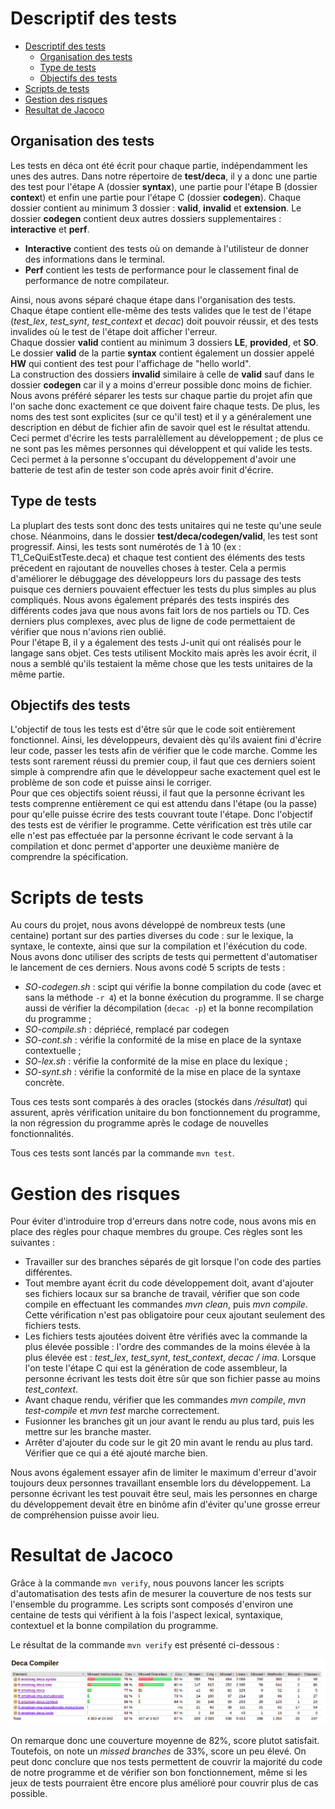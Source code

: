 # Descriptif des tests
- [Descriptif des tests](#descriptif-des-tests)
  - [Organisation des tests](#organisation-des-tests)
  - [Type de tests](#type-de-tests)
  - [Objectifs des tests](#objectifs-des-tests)
- [Scripts de tests](#scripts-de-tests)
- [Gestion des risques](#gestion-des-risques)
- [Resultat de Jacoco](#resultat-de-jacoco)
## Organisation des tests
Les tests en déca ont été écrit pour chaque partie, indépendamment les unes des autres. Dans notre répertoire de **test/deca**, il y a donc une partie des test pour l'étape A (dossier **syntax**), une partie pour l'étape B (dossier **contex**t) et enfin une partie pour l'étape C (dossier **codegen**).
Chaque dossier contient au minimum 3 dossier : **valid**, **invalid** et **extension**. Le dossier **codegen** contient deux autres dossiers supplementaires : **interactive** et **perf**.  
- **Interactive** contient des tests où on demande à l'utilisteur de donner des informations dans le terminal.  
- **Perf** contient les tests de performance pour le classement final de performance de notre compilateur. 

Ainsi, nous avons séparé chaque étape dans l'organisation des tests. Chaque étape contient elle-même des tests valides que le test de l'étape (*test_lex*, *test_synt*, *test_context* et *decac*) doit pouvoir réussir, et des tests invalides où le test de l'étape doit afficher l'erreur.  
Chaque dossier **valid** contient au minimum 3 dossiers **LE**, **provided**, et **SO**. Le dossier **valid** de la partie **syntax** contient également un dossier appelé **HW** qui contient des test pour l'affichage de "hello world".  
La construction des dossiers **invalid** similaire à celle de **valid** sauf dans le dossier **codegen** car il y a moins d'erreur possible donc moins de fichier.  
Nous avons préféré séparer les tests sur chaque partie du projet afin que l'on sache donc exactement ce que doivent faire chaque tests. De plus, les noms des test sont explicites (sur ce qu'il test) et il y a généralement une description en début de fichier afin de savoir quel est le résultat attendu.
Ceci permet d'écrire les tests parralèllement au développement ; de plus ce ne sont pas les mêmes personnes qui développent et qui valide les tests. Ceci permet à la personne s'occupant du développement d'avoir une batterie de test afin de tester son code après avoir finit d'écrire.

## Type de tests
La pluplart des tests sont donc des tests unitaires qui ne teste qu'une seule chose. Néanmoins, dans le dossier **test/deca/codegen/valid**, les test sont progressif. Ainsi, les tests sont numérotés de 1 à 10 (ex : T1_CeQuiEstTeste.deca) et chaque test contient des éléments des tests précedent en rajoutant de nouvelles choses à tester. Cela a permis d'améliorer le débuggage des développeurs lors du passage des tests puisque ces derniers pouvaient effectuer les tests du plus simples au plus compliqués.
Nous avons également préparés des tests inspirés des différents codes java que nous avons fait lors de nos partiels ou TD. Ces derniers plus complexes, avec plus de ligne de code permettaient de vérifier que nous n'avions rien oublié.  
Pour l'étape B, il y a également des tests J-unit qui ont réalisés pour le langage sans objet. Ces tests utilisent Mockito mais après les avoir écrit, il nous a semblé qu'ils testaient la même chose que les tests unitaires de la même partie.  

## Objectifs des tests
L'objectif de tous les tests est d'être sûr que le code soit entièrement fonctionnel. Ainsi, les développeurs, devaient dès qu'ils avaient fini d'écrire leur code, passer les tests afin de vérifier que le code marche. Comme les tests sont rarement réussi du premier coup, il faut que ces derniers soient simple à comprendre afin que le développeur sache exactement quel est le problème de son code et puisse ainsi le corriger.  
Pour que ces objectifs soient réussi, il faut que la personne écrivant les tests comprenne entièrement ce qui est attendu dans l'étape (ou la passe) pour qu'elle puisse écrire des tests couvrant toute l'étape.
Donc l'objectif des tests est de vérifier le programme. Cette vérification est très utile car elle n'est pas effectuée par la personne écrivant le code servant à la compilation et donc permet d'apporter une deuxième manière de comprendre la spécification.  

# Scripts de tests

Au cours du projet, nous avons développé de nombreux tests (une centaine) portant sur des parties diverses du code : sur le lexique, la syntaxe, le contexte, ainsi que sur la compilation et l'éxécution du code. Nous avons donc utiliser des scripts de tests qui permettent d'automatiser le lancement de ces derniers. Nous avons codé 5 scripts de tests :
- *SO-codegen.sh* : scipt qui vérifie la bonne compilation du code (avec et sans la méthode `-r 4`) et la bonne éxécution du programme. Il se charge aussi de vérifier la décompilation (`decac -p`) et la bonne recompilation du programme ;
- *SO-compile.sh* : dépriécé, remplacé par codegen
- *SO-cont.sh* : vérifie la conformité de la mise en place de la syntaxe contextuelle ;
- *SO-lex.sh* : vérifie la conformité de la mise en place du lexique ;
- *SO-synt.sh* : vérifie la conformité de la mise en place de la syntaxe concrète.

Tous ces tests sont comparés à des oracles (stockés dans */résultat*) qui assurent, après vérification unitaire du bon fonctionnement du programme, la non régression du programme après le codage de nouvelles fonctionnalités.

Tous ces tests sont lancés par la commande `mvn test`.

# Gestion des risques 
Pour éviter d'introduire trop d'erreurs dans notre code, nous avons mis en place des règles pour chaque membres du groupe. Ces règles sont les suivantes :  
- Travailler sur des branches séparés de git lorsque l'on code des parties différentes.   
- Tout membre ayant écrit du code développement doit, avant d'ajouter ses fichiers locaux sur sa branche de travail, vérifier que son code compile en effectuant les commandes *mvn clean*, puis *mvn compile*. Cette vérification n'est pas obligatoire pour ceux ajoutant seulement des fichiers tests.  
- Les fichiers tests ajoutées doivent être vérifiés avec la commande la plus élevée possible : l'ordre des commandes de la moins élevée à la plus élevée est : *test_lex*, *test_synt*, *test_context*, *decac / ima*. Lorsque l'on teste l'étape C qui est la génération de code assembleur, la personne écrivant les tests doit être sûr que son fichier passe au moins *test_context*.  
- Avant chaque rendu, vérifier que les commandes *mvn compile*, *mvn test-compile* et *mvn test* marche correctement.  
- Fusionner les branches git un jour avant le rendu au plus tard, puis les mettre sur les branche master.
- Arrêter d'ajouter du code sur le git 20 min avant le rendu au plus tard. Vérifier que ce qui a été ajouté marche bien.  

Nous avons également essayer afin de limiter le maximum d'erreur d'avoir toujours deux personnes travaillant ensemble lors du développement. La personne écrivant les test pouvait être seul, mais les personnes en charge du développement devait être en binôme afin d'éviter qu'une grosse erreur de compréhension puisse avoir lieu.

# Resultat de Jacoco

Grâce à la commande `mvn verify`, nous pouvons lancer les scripts d'automatisation des tests afin de mesurer la couverture de nos tests sur l'ensemble du programme. Les scripts sont composés d'environ une centaine de tests qui vérifient à la fois l'aspect lexical, syntaxique, contextuel et la bonne compilation du programme.

Le résultat de la commande `mvn verify` est présenté ci-dessous :

![](jacoco.png)

On remarque donc une couverture moyenne de 82%, score plutot satisfait. Toutefois, on note un *missed branches* de 33%, score un peu élevé. On peut donc conclure que nos tests permettent de couvrir la majorité du code de notre programme et de vérifier son bon fonctionnement, même si les jeux de tests pourraient être encore plus amélioré pour couvrir plus de cas possible.